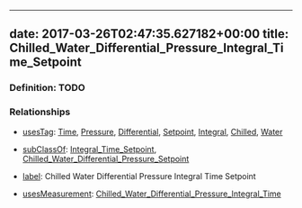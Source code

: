 
---
date: 2017-03-26T02:47:35.627182+00:00
title: Chilled_Water_Differential_Pressure_Integral_Time_Setpoint
---
### Definition: TODO

### Relationships

* [usesTag](https://brickschema.org/schema/1.0/BrickFrame#usesTag): [Time](https://brickschema.org/schema/1.0/BrickTag#Time), [Pressure](https://brickschema.org/schema/1.0/BrickTag#Pressure), [Differential](https://brickschema.org/schema/1.0/BrickTag#Differential), [Setpoint](https://brickschema.org/schema/1.0/BrickTag#Setpoint), [Integral](https://brickschema.org/schema/1.0/BrickTag#Integral), [Chilled](https://brickschema.org/schema/1.0/BrickTag#Chilled), [Water](https://brickschema.org/schema/1.0/BrickTag#Water)

* [subClassOf](http://www.w3.org/2000/01/rdf-schema#subClassOf): [Integral_Time_Setpoint](https://brickschema.org/schema/1.0/Brick#Integral_Time_Setpoint), [Chilled_Water_Differential_Pressure_Setpoint](https://brickschema.org/schema/1.0/Brick#Chilled_Water_Differential_Pressure_Setpoint)

* [label](http://www.w3.org/2000/01/rdf-schema#label): Chilled Water Differential Pressure Integral Time Setpoint

* [usesMeasurement](https://brickschema.org/schema/1.0/BrickFrame#usesMeasurement): [Chilled_Water_Differential_Pressure_Integral_Time](https://brickschema.org/schema/1.0/Brick#Chilled_Water_Differential_Pressure_Integral_Time)
